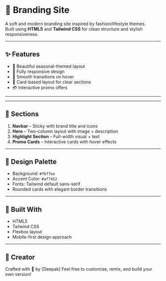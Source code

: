 # 🌿 Branding Site 

A soft and modern branding site inspired by fashion/lifestyle themes.  
Built using **HTML5** and **Tailwind CSS** for clean structure and stylish responsiveness.

---

## ✨ Features

- 🌸 Beautiful seasonal-themed layout
- 📱 Fully responsive design
- 🌈 Smooth transitions on hover
- 🧥 Card-based layout for clear sections
- 💳 Interactive promo offers

---


---

## 📸 Sections

1. **Navbar** – Sticky with brand title and icons  
2. **Hero** – Two-column layout with image + description  
3. **Highlight Section** – Full-width visual + text  
4. **Promo Cards** – Interactive cards with hover effects

---

## 🎨 Design Palette

- Background: `#fbf7ee`
- Accent Color: `#af7452`
- Fonts: Tailwind default sans-serif  
- Rounded cards with elegant border transitions

---

## 🧠 Built With

- HTML5  
- Tailwind CSS  
- Flexbox layout  
- Mobile-first design approach

---

## 🙌 Creator

Crafted with 💛 by [Deepak]
Feel free to customize, remix, and build your own version!



